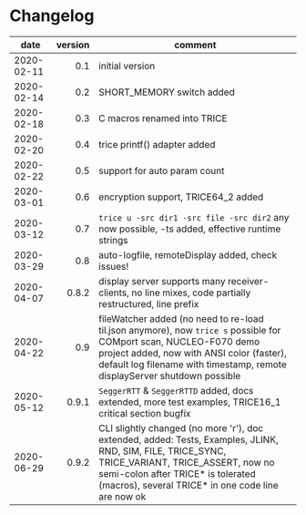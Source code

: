 # Changelog
date      | version | comment
----------|--------:|----------------
2020-02-11|  0.1    | initial version
2020-02-14|  0.2    | SHORT_MEMORY switch added
2020-02-18|  0.3    | C macros renamed into TRICE
2020-02-20|  0.4    | trice printf() adapter added
2020-02-22|  0.5    | support for auto param count
2020-03-01|  0.6    | encryption support, TRICE64_2 added
2020-03-12|  0.7    | `trice u -src dir1 -src file -src dir2` any now possible, -ts added, effective runtime strings
2020-03-29|  0.8    | auto-logfile, remoteDisplay added, check issues!
2020-04-07|  0.8.2  | display server supports many receiver-clients, no line mixes, code partially restructured, line prefix
2020-04-22|  0.9    | fileWatcher added (no need to re-load til.json anymore), now `trice s` possible for COMport scan, NUCLEO-F070 demo project added, now with ANSI color (faster), default log filename with timestamp, remote displayServer shutdown possible
2020-05-12|  0.9.1  | `SeggerRTT` & `SeggerRTTD` added, docs extended, more test examples, TRICE16_1 critical section bugfix
2020-06-29|  0.9.2  | CLI slightly changed (no more 'r'), doc extended, added: Tests, Examples, JLINK, RND, SIM, FILE, TRICE_SYNC, TRICE_VARIANT, TRICE_ASSERT, now no semi-colon after TRICE* is tolerated (macros), several TRICE* in one code line are now ok


